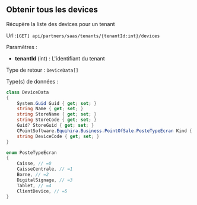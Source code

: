## <span id='listedevices'>Obtenir tous les devices</span>

Récupère la liste des devices pour un tenant

Url :`[GET] api/partners/saas/tenants/{tenantId:int}/devices`

Paramètres : 

- **tenantId** (int) : L'identifiant du tenant

Type de retour : `DeviceData[]`

Type(s) de données :

```csharp
class DeviceData
{
	System.Guid Guid { get; set; }
	string Name { get; set; }
	string StoreName { get; set; }
	string StoreCode { get; set; }
	Guid? StoreGuid { get; set; }
	CPointSoftware.Equihira.Business.PointOfSale.PosteTypeEcran Kind { get; set; }
	string DeviceCode { get; set; }
}

enum PosteTypeEcran
{
	Caisse, // =0
	CaisseCentrale, // =1
	Borne, // =2
	DigitalSignage, // =3
	Tablet, // =4
	ClientDevice, // =5
}

```
